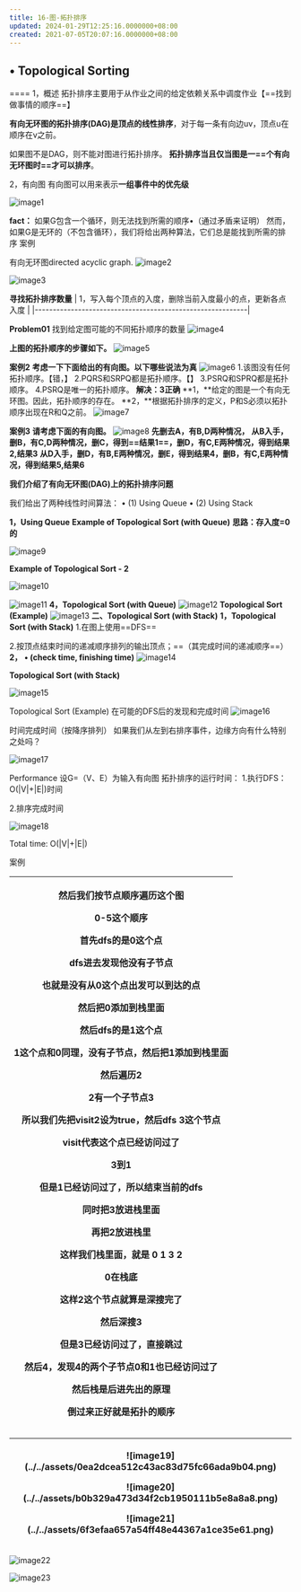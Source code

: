 ```yaml
---
title: 16-图-拓扑排序
updated: 2024-01-29T12:25:16.0000000+08:00
created: 2021-07-05T20:07:16.0000000+08:00
---
```


## 
## • Topological Sorting
====
1，概述
拓扑排序主要用于从作业之间的给定依赖关系中调度作业【==找到做事情的顺序==】

**有向无环图的拓扑排序(DAG)是顶点的线性排序**，对于每一条有向边uv，顶点u在顺序在v之前。

如果图不是DAG，则不能对图进行拓扑排序。
**拓扑排序当且仅当图是一==个有向无环图时==才可以排序**。

2，有向图
有向图可以用来表示**一组事件中的优先级**

![image1](../../assets/2ca240f1570041ec9404aaa6d2d88e76.png)

**fact：**
如果G包含一个循环，则无法找到所需的顺序•（通过矛盾来证明）
然而，如果G是无环的（不包含循环），我们将给出两种算法，它们总是能找到所需的排序
案例

有向无环图directed acyclic graph.
![image2](../../assets/3519b3deae7f436c848e7331fe8169e3.png)

![image3](../../assets/54263203daf14c8b8dedf76af7e78561.png)

**寻找拓扑排序数量**
| 1，写入每个顶点的入度，删除当前入度最小的点，更新各点入度 |
|-----------------------------------------------------------|

**Problem01**
找到给定图可能的不同拓扑顺序的数量
![image4](../../assets/5d7db270151546bfabe0b03ba4904d52.png)

**上图的拓扑顺序的步骤如下。**
![image5](../../assets/c2a5a274f6724c58afddec54424d0db8.png)

**案例2**
**考虑一下下面给出的有向图。以下哪些说法为真**
![image6](../../assets/b189f74f772f41e2998873443165bef8.png)
1.该图没有任何拓扑顺序。【错，】
2.PQRS和SRPQ都是拓扑顺序。【】
3.PSRQ和SPRQ都是拓扑顺序。
4.PSRQ是唯一的拓扑顺序。
**解决：3正确**
**1，**给定的图是一个有向无环图。因此，拓扑顺序的存在。
**2，**根据拓扑排序的定义，P和S必须以拓扑顺序出现在R和Q之前。
![image7](../../assets/e6a951e7525a4930b1920627fa256910.jpeg)

**案例3**
**请考虑下面的有向图。**
![image8](../../assets/1bb799d44f964780b4acb8d8cc9e10fa.png)
**先删去A，有B,D两种情况，**
**从B入手，删B，有C,D两种情况，删C，得到==结果1==，删D，有C,E两种情况，得到结果2,结果3**
**从D入手，删D，有B,E两种情况，删E，得到结果4，删B，有C,E两种情况，得到结果5,结果6**

**我们介绍了有向无环图(DAG)上的拓扑排序问题**

我们给出了两种线性时间算法：
• (1) Using Queue
• (2) Using Stack

**1，Using Queue**
**Example of Topological Sort (with Queue)**
**思路：存入度=0的**

![image9](../../assets/5fe8d2e2dbe4432eb60d3441b4bc0327.png)

**Example of Topological Sort - 2**

![image10](../../assets/b869b74afb914551a5ffcf0dc1954d84.png)

![image11](../../assets/2b7ff217c1514bc3b9df69cb1ec90e68.png)
**4，Topological Sort (with Queue)**
![image12](../../assets/7112b7076f3d492386727900590eefc6.png)
**Topological Sort (Example)**
![image13](../../assets/3f33b50cfb774e84ae0b75018907e7d5.png)
**二、Topological Sort (with Stack)**
**1，Topological Sort (with Stack)**
1.在图上使用==DFS==

2.按顶点结束时间的递减顺序排列的输出顶点；==（其完成时间的递减顺序==）
**2，**
**• (check time, finishing time)**
![image14](../../assets/9ef69e633ae340aea64fb0deb5e34f4f.png)

**Topological Sort (with Stack)**

![image15](../../assets/10a5547e34654a08b1f9ba6356b28b5f.png)

Topological Sort (Example)
在可能的DFS后的发现和完成时间
![image16](../../assets/9db8e91f9fd14c328e8d68f1e2277493.png)

时间完成时间（按降序排列）
如果我们从左到右排序事件，边缘方向有什么特别之处吗？

![image17](../../assets/12dae296421a4feebbd3362dffdf4a1b.png)

Performance
设G=（V、E）为输入有向图
拓扑排序的运行时间：
1.执行DFS：O(\|V\|+\|E\|)时间

2.排序完成时间

![image18](../../assets/acb5701714e1446a8d2c2657f2f5be04.png)

Total time: O(\|V\|+\|E\|)

案例
<table>
<colgroup>
<col style="width: 100%" />
</colgroup>
<thead>
<tr class="header">
<th><p>然后我们按节点顺序遍历这个图</p>
<p>0-5这个顺序</p>
<p>首先dfs的是0这个点</p>
<p>dfs进去发现他没有子节点</p>
<p>也就是没有从0这个点出发可以到达的点</p>
<p>然后把0添加到栈里面</p>
<p>然后dfs的是1这个点</p>
<p>1这个点和0同理，没有子节点，然后把1添加到栈里面</p>
<p>然后遍历2</p>
<p>2有一个子节点3</p>
<p>所以我们先把visit2设为true，然后dfs 3这个节点</p>
<p>visit代表这个点已经访问过了</p>
<p>3到1</p>
<p>但是1已经访问过了，所以结束当前的dfs</p>
<p>同时把3放进栈里面</p>
<p>再把2放进栈里</p>
<p>这样我们栈里面，就是 0 1 3 2</p>
<p>0在栈底</p>
<p>这样2这个节点就算是深搜完了</p>
<p>然后深搜3</p>
<p>但是3已经访问过了，直接跳过</p>
<p>然后4，发现4的两个子节点0和1也已经访问过了</p>
<p>然后栈是后进先出的原理</p>
<p>倒过来正好就是拓扑的顺序</p>
<p></p></th>
</tr>
</thead>
<tbody>
</tbody>
</table>
<table>
<colgroup>
<col style="width: 100%" />
</colgroup>
<thead>
<tr class="header">
<th><p>![image19](../../assets/0ea2dcea512c43ac83d75fc66ada9b04.png)</p>
<p></p>
<p>![image20](../../assets/b0b329a473d34f2cb1950111b5e8a8a8.png)</p>
<p></p>
<p>![image21](../../assets/6f3efaa657a54ff48e44367a1ce35e61.png)</p>
<p></p></th>
</tr>
</thead>
<tbody>
</tbody>
</table>

![image22](../../assets/cd117597e74e4fba9275f46e260bc229.png)

![image23](../../assets/6a04a4d9cf57485d9ac54aee0ae8bbed.png)

|    |
|-----|
